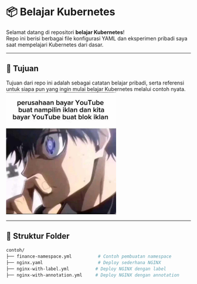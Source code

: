 # 📦 Belajar Kubernetes

Selamat datang di repositori **belajar Kubernetes**!  
Repo ini berisi berbagai file konfigurasi YAML dan eksperimen pribadi saya saat mempelajari Kubernetes dari dasar.

---

## 🚀 Tujuan

Tujuan dari repo ini adalah sebagai catatan belajar pribadi, serta referensi untuk siapa pun yang ingin mulai belajar Kubernetes melalui contoh nyata.
<img src="awikwok/awikwok.jpg" alt="Awikwok" width="300"/>

---

## 📁 Struktur Folder

```bash
contoh/
├── finance-namespace.yml          # Contoh pembuatan namespace
├── nginx.yaml                     # Deploy sederhana NGINX
├── nginx-with-label.yml          # Deploy NGINX dengan label
├── nginx-with-annotation.yml     # Deploy NGINX dengan annotation




